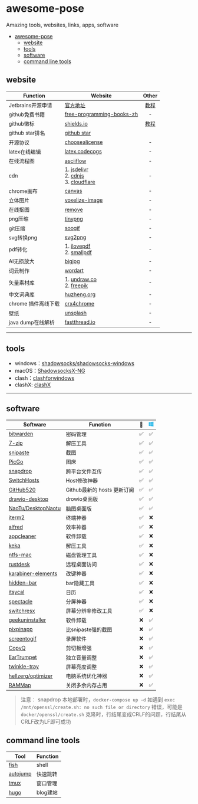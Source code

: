 # awesome-pose
Amazing tools, websites, links, apps, software

- [awesome-pose](#awesome-pose)
  - [website](#website)
  - [tools](#tools)
  - [software](#software)
  - [command line tools](#command-line-tools)


## website

| Function | Website  | Other|
|---|---|:---:|
|Jetbrains开源申请|[官方地址](https://www.jetbrains.com/shop/eform/opensource?product=ALL) |[教程](jetbrains/opensource.md)|
|github免费书籍|[free-programming-books-zh](https://github.com/EbookFoundation/free-programming-books/blob/main/books/free-programming-books-zh.md)|-|
|github徽标|[shields.io](https://shields.io/)|[教程](https://juejin.cn/post/6844903476498022414)|
|github star排名|[github star](https://github.com/search?q=stars:%3E1&s=stars&type=Repositories)||
|开源协议|[choosealicense](https://choosealicense.com/)|-|
|latex在线编辑|[latex.codecogs](https://latex.codecogs.com/)|-|
|在线流程图|[asciiflow](https://asciiflow.com/#/)|-|
|cdn|1. [jsdelivr](https://www.jsdelivr.com/)<br/>2. [cdnjs](https://cdnjs.com/)<br/>3. [cloudflare](https://www.cloudflare.com/zh-cn/)|-|
|chrome画布|[canvas](https://canvas.apps.chrome/)|-|
|立体图片|[voxelize-image](https://pissang.github.io/voxelize-image/)|-|
|在线抠图|[remove](https://www.remove.bg/zh)|-|
|png压缩|[tinypng](https://tinypng.com/)|-|
|git压缩|[soogif](https://www.soogif.com/compress)|-|
|svg转换png|[svg2png](https://svgtopng.com/zh/)|-|
|pdf转化|1. [ilovepdf](https://www.ilovepdf.com/)<br/>2. [smallpdf](https://smallpdf.com/)|-|
|AI无损放大|[bigjpg](https://bigjpg.com/zh)|-|
|词云制作|[wordart](http://www.wordart.cc/)|-|
|矢量素材库|1. [undraw.co](https://undraw.co/)<br/>2. [freepik](https://www.freepik.com)|-|
|中文词典库|[huzheng.org](http://download.huzheng.org/zh_CN/)|-|
|chrome 插件离线下载| [crx4chrome](https://www.crx4chrome.com/)|-|
|壁纸|[unsplash](https://unsplash.com/wallpapers/desktop)|-|
|java dump在线解析|[fastthread.io](https://fastthread.io/)|-|

---

## tools

- windows：[shadowsocks/shadowsocks-windows](https://github.com/shadowsocks/shadowsocks-windows)
- macOS：[ShadowsocksX-NG](https://github.com/shadowsocks/ShadowsocksX-NG)
- clash：[clashforwindows](https://www.clashforwindows.net/)
- clashX: [clashX](https://clashx.org/clashx-download/)

--- 

## software

| Software  | Function  |   | <img src="images/win.svg" width="13" heigth="13"></img> |
|---|---|:---:|:---:|
| [bitwarden](https://bitwarden.com/) | 密码管理 |✅|✅|
| [7-zip](https://www.7-zip.org/) | 解压工具 |✅|✅|
| [snipaste](https://www.snipaste.com/)| 截图 |✅|✅|
| [PicGo](https://github.com/Molunerfinn/PicGo) | 图床 |✅|✅|
| [snapdrop](https://github.com/RobinLinus/snapdrop) | 跨平台文件互传 |✅|✅|
| [SwitchHosts](https://github.com/oldj/SwitchHosts) | Host修改神器 |✅|✅|
| [GitHub520](https://github.com/521xueweihan/GitHub520) | Github最新的 hosts 更新订阅 |✅|✅|
| [drawio-desktop](https://github.com/jgraph/drawio-desktop) | drowio桌面版 |✅|✅|
| [NaoTu/DesktopNaotu](https://github.com/NaoTu/DesktopNaotu) | 脑图桌面版 |✅|✅|
| [iterm2](https://iterm2.com/) | 终端神器 |✅|❌|
| [alfred](https://www.alfredapp.com/) | 效率神器 |✅|❌|
| [appcleaner](https://freemacsoft.net/appcleaner/) | 软件卸载 |✅|❌|
| [keka](https://www.keka.io/en/) | 解压工具 |✅|❌|
| [ntfs-mac](https://www.paragon-software.com/home/ntfs-mac/)| 磁盘管理工具 |✅|❌|
| [rustdesk](https://rustdesk.com/)| 远程桌面访问 |✅|❌|
| [karabiner-elements](https://karabiner-elements.pqrs.org/) | 改键神器 |✅|❌|
| [hidden-bar](https://apps.apple.com/cn/app/hidden-bar/id1452453066?mt=12) | bar隐藏工具 |✅|❌|
| [itsycal](https://www.mowglii.com/itsycal/) | 日历 |✅|❌|
| [spectacle](https://github.com/eczarny/spectacle) | 分屏神器 |✅|❌|
| [switchresx](https://www.madrau.com/) | 屏幕分辨率修改工具 |✅|❌|
| [geekuninstaller](https://geekuninstaller.com/download) | 软件卸载 |❌|✅|
| [pixpinapp](https://pixpinapp.com/) | 比snipaste强的截图 |❌|✅|
| [screentogif](https://www.screentogif.com/) |  录屏软件 |❌|✅|
| [CopyQ](https://github.com/hluk/CopyQ) | 剪切板增强 |❌|✅|
| [EarTrumpet](https://eartrumpet.app/) | 独立音量调整 |❌|✅|
| [twinkle-tray](https://github.com/xanderfrangos/twinkle-tray) | 屏幕亮度调整 |❌|✅|
| [hellzerg/optimizer](https://github.com/hellzerg/optimizer) | 电脑系统优化神器 |❌|✅|
| [RAMMap](https://learn.microsoft.com/en-us/sysinternals/downloads/rammap) | 关闭多余内存占用 |❌|✅|

> 注意： snapdrop 本地部署时，`docker-compose up -d` 如遇到 `exec /mnt/openssl/create.sh: no such file or directory` 错误，可能是`docker/openssl/create.sh` 克隆时，行结尾变成CRLF的问题，行结尾从CRLF改为LF即可成功

## command line tools
| Tool  | Function  |
|---|---|
| [fish](https://fishshell.com/) | shell |
| [autojump](https://github.com/wting/autojump) | 快速跳转 |
| [tmux](https://github.com/tmux/tmux)| 窗口管理 |
| [hugo](https://gohugo.io/)| blog建站 |